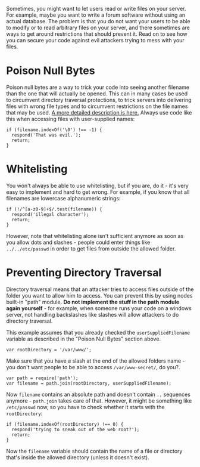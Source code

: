 Sometimes, you might want to let users read or write files on your server. For example, maybe you want to write a forum software without using an actual database. The problem is that you do not want your users to be able to modify or to read arbitrary files on your server, and there sometimes are ways to get around restrictions that should prevent it. Read on to see how you can secure your code against evil attackers trying to mess with your files.

Poison Null Bytes
=================
Poison null bytes are a way to trick your code into seeing another filename than the one that will actually be opened. This can in many cases be used to circumvent directory traversal protections, to trick servers into delivering files with wrong file types and to circumvent restrictions on the file names that may be used. [A more detailed description is here.](http://groups.google.com/group/nodejs/browse_thread/thread/51f66075e249d767/85f647474b564fde) Always use code like this when accessing files with user-supplied names:

    if (filename.indexOf('\0') !== -1) {
      respond('That was evil.');
      return;
    }

Whitelisting
============
You won't always be able to use whitelisting, but if you are, do it - it's very easy to implement and hard to get wrong. For example, if you know that all filenames are lowercase alphanumeric strings:

    if (!/^[a-z0-9]+$/.test(filename)) {
      respond('illegal character');
      return;
    }

However, note that whitelisting alone isn't sufficient anymore as soon as you allow dots and slashes - people could enter things like `../../etc/passwd` in order to get files from outside the allowed folder.

Preventing Directory Traversal
==============================
Directory traversal means that an attacker tries to access files outside of the folder you want to allow him to access. You can prevent this by using nodes built-in "path" module. **Do not implement the stuff in the path module again yourself** - for example, when someone runs your code on a windows server, not handling backslashes like slashes will allow attackers to do directory traversal.

This example assumes that you already checked the `userSuppliedFilename` variable as described in the "Poison Null Bytes" section above.

    var rootDirectory = '/var/www/';

Make sure that you have a slash at the end of the allowed folders name - you don't want people to be able to access `/var/www-secret/`, do you?.

    var path = require('path');
    var filename = path.join(rootDirectory, userSuppliedFilename);

Now `filename` contains an absolute path and doesn't contain `..` sequences anymore - `path.join` takes care of that. However, it might be something like `/etc/passwd` now, so you have to check whether it starts with the `rootDirectory`:

    if (filename.indexOf(rootDirectory) !== 0) {
      respond('trying to sneak out of the web root?');
      return;
    }

Now the `filename` variable should contain the name of a file or directory that's inside the allowed directory (unless it doesn't exist).
